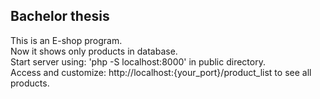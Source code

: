 ## Bachelor thesis 
This is an E-shop program.  
Now it shows only products in database.    
Start server using: 'php -S localhost:8000' in public directory.    
Access and customize: http://localhost:{your_port}/product_list to see all products.